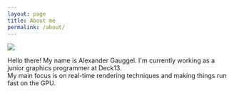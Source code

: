 ```yaml
---
layout: page
title: About me
permalink: /about/
---
```


<img src="/images/portrait.jpg" class="portrait"/>
<br/>

Hello there! My name is Alexander Gauggel. I'm currently working as a junior graphics programmer at Deck13.  
My main focus is on real-time rendering techniques and making things run fast on the GPU.
